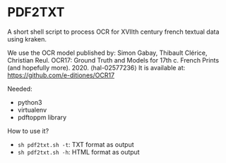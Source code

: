 # PDF2TXT

A short shell script to process OCR for XVIIth century french textual data using kraken. 

We use the OCR model published by: Simon Gabay, Thibault Clérice, Christian Reul. OCR17: Ground Truth and Models for 17th c. French Prints (and hopefully more). 2020. ⟨hal-02577236⟩
It is available at: https://github.com/e-ditiones/OCR17

Needed: 
- python3
- virtualenv
- pdftoppm library

How to use it?
- ```sh pdf2txt.sh -t```: TXT format as output
- ```sh pdf2txt.sh -h```: HTML format as output
